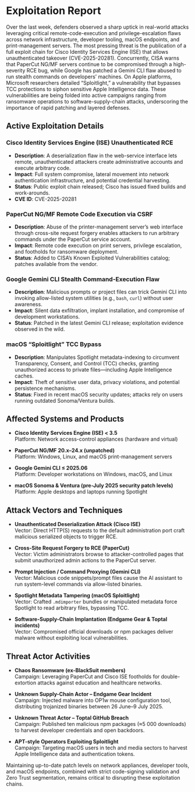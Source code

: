 # Exploitation Report

Over the last week, defenders observed a sharp uptick in real-world attacks leveraging critical remote-code-execution and privilege-escalation flaws across network infrastructure, developer tooling, macOS endpoints, and print-management servers. The most pressing threat is the publication of a full exploit chain for Cisco Identity Services Engine (ISE) that allows unauthenticated takeover (CVE-2025-20281). Concurrently, CISA warns that PaperCut NG/MF servers continue to be compromised through a high-severity RCE bug, while Google has patched a Gemini CLI flaw abused to run stealth commands on developers’ machines. On Apple platforms, Microsoft researchers detailed “Sploitlight,” a vulnerability that bypasses TCC protections to siphon sensitive Apple Intelligence data. These vulnerabilities are being folded into active campaigns ranging from ransomware operations to software-supply-chain attacks, underscoring the importance of rapid patching and layered defenses.

## Active Exploitation Details

### Cisco Identity Services Engine (ISE) Unauthenticated RCE
- **Description**: A deserialization flaw in the web-service interface lets remote, unauthenticated attackers create administrative accounts and execute arbitrary code.
- **Impact**: Full system compromise, lateral movement into network authentication infrastructure, and potential credential harvesting.
- **Status**: Public exploit chain released; Cisco has issued fixed builds and work-arounds.
- **CVE ID**: CVE-2025-20281

### PaperCut NG/MF Remote Code Execution via CSRF
- **Description**: Abuse of the printer-management server’s web interface through cross-site request forgery enables attackers to run arbitrary commands under the PaperCut service account.
- **Impact**: Remote code execution on print servers, privilege escalation, and footholds for ransomware deployment.
- **Status**: Added to CISA’s Known Exploited Vulnerabilities catalog; patches available from the vendor.

### Google Gemini CLI Stealth Command-Execution Flaw
- **Description**: Malicious prompts or project files can trick Gemini CLI into invoking allow-listed system utilities (e.g., `bash`, `curl`) without user awareness.
- **Impact**: Silent data exfiltration, implant installation, and compromise of development workstations.
- **Status**: Patched in the latest Gemini CLI release; exploitation evidence observed in the wild.

### macOS “Sploitlight” TCC Bypass
- **Description**: Manipulates Spotlight metadata-indexing to circumvent Transparency, Consent, and Control (TCC) checks, granting unauthorized access to private files—including Apple Intelligence caches.
- **Impact**: Theft of sensitive user data, privacy violations, and potential persistence mechanisms.
- **Status**: Fixed in recent macOS security updates; attacks rely on users running outdated Sonoma/Ventura builds.

## Affected Systems and Products

- **Cisco Identity Services Engine (ISE) < 3.5**  
  Platform: Network access-control appliances (hardware and virtual)

- **PaperCut NG/MF 20.x–24.x (unpatched)**  
  Platform: Windows, Linux, and macOS print-management servers

- **Google Gemini CLI ≤ 2025.06**  
  Platform: Developer workstations on Windows, macOS, and Linux

- **macOS Sonoma & Ventura (pre-July 2025 security patch levels)**  
  Platform: Apple desktops and laptops running Spotlight

## Attack Vectors and Techniques

- **Unauthenticated Deserialization Attack (Cisco ISE)**  
  Vector: Direct HTTP(S) requests to the default administration port craft malicious serialized objects to trigger RCE.

- **Cross-Site Request Forgery to RCE (PaperCut)**  
  Vector: Victim administrators browse to attacker-controlled pages that submit unauthorized admin actions to the PaperCut server.

- **Prompt Injection / Command Proxying (Gemini CLI)**  
  Vector: Malicious code snippets/prompt files cause the AI assistant to run system-level commands via allow-listed binaries.

- **Spotlight Metadata Tampering (macOS Sploitlight)**  
  Vector: Crafted `.mdimporter` bundles or manipulated metadata force Spotlight to read arbitrary files, bypassing TCC.

- **Software-Supply-Chain Implantation (Endgame Gear & Toptal incidents)**  
  Vector: Compromised official downloads or npm packages deliver malware without exploiting local vulnerabilities.

## Threat Actor Activities

- **Chaos Ransomware (ex-BlackSuit members)**  
  Campaign: Leveraging PaperCut and Cisco ISE footholds for double-extortion attacks against education and healthcare networks.

- **Unknown Supply-Chain Actor – Endgame Gear Incident**  
  Campaign: Injected malware into OP1w mouse configuration tool, distributing trojanized binaries between 26 June–9 July 2025.

- **Unknown Threat Actor – Toptal GitHub Breach**  
  Campaign: Published ten malicious npm packages (≈5 000 downloads) to harvest developer credentials and open backdoors.

- **APT-style Operators Exploiting Sploitlight**  
  Campaign: Targeting macOS users in tech and media sectors to harvest Apple Intelligence data and authentication tokens.

Maintaining up-to-date patch levels on network appliances, developer tools, and macOS endpoints, combined with strict code-signing validation and Zero Trust segmentation, remains critical to disrupting these exploitation chains.